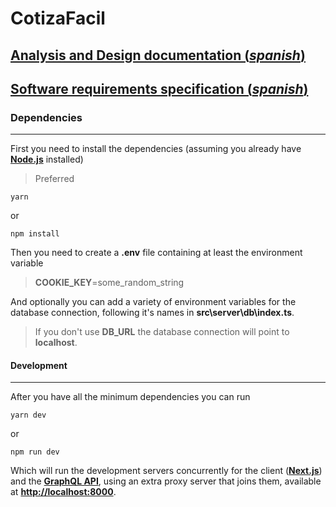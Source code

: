 # CotizaFacil

## [Analysis and Design documentation (*spanish*)](https://docs.google.com/document/d/1qxUKeS-ndZCyoxaTVuElVKf1onmRQU8o09NH6ktpLsc/edit?usp=sharing)
## [Software requirements specification (*spanish*)](https://github.com/PabloSzx/ERS-Cotiza-Facil)

### Dependencies

---

First you need to install the dependencies (assuming you already have [**Node.js**](https://nodejs.org) installed)

> Preferred

```shell
yarn
```

or

```shell
npm install
```

Then you need to create a **.env** file containing at least the environment variable

> **COOKIE_KEY**=some_random_string

And optionally you can add a variety of environment variables for the database connection, following it's names in **src\server\db\index.ts**.

> If you don't use **DB_URL** the database connection will point to **localhost**.

#### Development

---

After you have all the minimum dependencies you can run

```shell
yarn dev
```

or

```shell
npm run dev
```

Which will run the development servers concurrently for the client ([**Next.js**](https://nextjs.org/)) and the [**GraphQL API**](https://graphql.org/), using an extra proxy server that joins them, available at [**http://localhost:8000**](http://localhost:8000).
